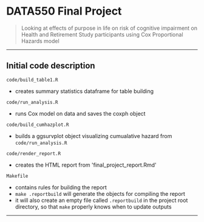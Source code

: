 # DATA550 Final Project

> Looking at effects of purpose in life on 
  risk of cognitive impairment on Health and Retirement Study participants
  using Cox Proportional Hazards model

------------------------------------------------------------------------

## Initial code description

`code/build_table1.R`

  - creates summary statistics dataframe for table building

`code/run_analysis.R`

  - runs Cox model on data and saves the coxph object

`code/build_cumhazplot.R`

  - builds a ggsurvplot object visualizing cumualative hazard from `code/run_analysis.R`
  
`code/render_report.R`

  - creates the HTML report from 'final_project_report.Rmd'

`Makefile`

  - contains rules for building the report
  - `make .reportbuild` will generate the objects for compiling the report
  - it will also create an empty file called `.reportbuild` in the project root directory, so that `make` properly knows when to update outputs

------------------------------------------------------------------------

